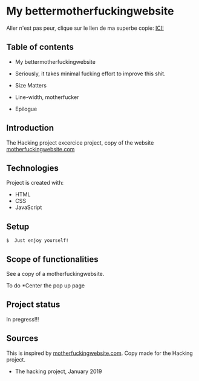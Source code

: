 # My bettermotherfuckingwebsite 

Aller n'est pas peur, clique sur le lien de ma superbe copie: <a href="https://adelinegoo.github.io/">ICI!</a>

## Table of contents
* My bettermotherfuckingwebsite 

* Seriously, it takes minimal fucking effort to improve this shit.

* Size Matters

* Line-width, motherfucker

* Epilogue


## Introduction 
The Hacking project excercice project, copy of the website <a href="http://motherfuckingwebsite.com/">motherfuckingwebsite.com</a>

## Technologies
Project is created with:
* HTML
* CSS
* JavaScript

## Setup
```
$  Just enjoy yourself!
```

## Scope of functionalities 
See a copy of a motherfuckingwebsite.

To do
*Center the pop up page


## Project status 
In pregress!!!

## Sources
This is inspired by <a href="http://motherfuckingwebsite.com/">motherfuckingwebsite.com</a>. Copy made for the Hacking project.

- The hacking project, January 2019 
